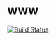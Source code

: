 # www
[![Build Status](https://travis-ci.com/busheek/www.svg?branch=master)](https://travis-ci.com/busheek/www)
